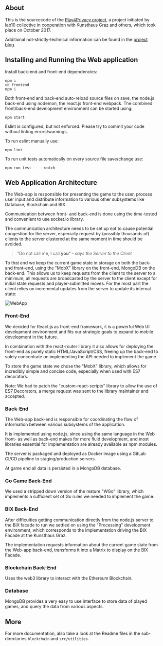 ## About

This is the sourcecode of the [Play4Privacy project](https://play.lab10.coop/), a project initiated by lab10 collective in cooperation with Kunsthaus Graz and others,  which took place on October 2017.    

Additional not-strictly-technical information can be found in the [project blog](https://medium.com/play4privacy).

## Installing and Running the Web application

Install back-end and front-end dependencies:

```
npm i
cd frontend
npm i
```

Both front-end and back-end auto-reload source files on save,
the node.js back-end using nodemon, the react.js front-end webpack.
The combined front/back-end development environment can be started using:

```
npm start
```

Eslint is configured, but not enforced. Please try to commit your code without linting errors/warnings.

To run eslint manually use:

```
npm lint
```

To run unit tests automatically on every source file save/change use:

```
npm run test -- --watch
```

## Web Application Architecture

The Web-app is responsible for presenting the game to the user, process user input and distribute information to various other subsystems like Database, Blockchain and BIX.

Communication between front- and back-end is done using the time-tested and convenient to use socket.io library.

The communication architecture needs to be set up not to cause potential congestion for the server, especially request by (possibly thousands of) clients to the server clustered at the same moment in time should be avoided.

> "Do not call me, I call **you**" - _says the Server to the Client_

To that end we keep the current game state in storage on both the back- and front-end, using the "MobX" library on the front-end, MongoDB on the back-end. This allows us to keep requests from the client to the server to a minimum, all requests are broadcasted by the server to the client except for initial state requests and player-submitted moves. For the most part the client relies on incremental updates from the server to update its internal state:

![WebApp](images/WebApp.jpg?raw=true)

### Front-End

We decided for React.js as front-end framework, it is a powerful Web UI development environment and fits our strategic goals to expand to mobile development in the future.

In combination with the react-router library it also allows for deploying the front-end as purely static HTML/JavaScript/CSS, freeing up the back-end to solely concentrate on implementing the API needed to implement the game.

To store the game state we chose the "MobX" library, which allows for incredibly simple and concise code, especially when used with ES7 decorators.

Note: We had to patch the "custom-react-scripts" library to allow the use of ES7 Decorators, a merge request was sent to the library maintainer and accepted.

### Back-End

The Web-app back-end is responsible for coordinating the flow of information between various subsystems of the application.

It is implemented using node.js, since using the same language in the Web front- as well as back-end makes for more fluid development, and most libraries essential for implementation are already available as npm modules.

The server is packaged and deployed as Docker image using a GitLab CI/CD pipeline to staging/production servers.

At game end all data is persisted in a MongoDB database.

### Go Game Back-End

We used a stripped down version of the mature "WGo" library, which implements a sufficient set of Go rules we needed to implement the game.

### BIX Back-End

After difficulties getting communication directly from the node.js server to the BIX facade to run we settled on using the "Processing" development environment, which corresponds to the implementation driving the BIX Facade at the Kunsthaus Graz.

The implementation requests information about the current game state from the Web-app back-end, transforms it into a Matrix to display on the BIX Facade.

### Blockchain Back-End

Uses the web3 library to interact with the Ethereum Blockchain.

### Database

MongoDB provides a very easy to use interface to store data of played games, and query the data from various aspects.

## More

For more documentation, also take a look at the Readme files in the sub-directories `blockchain` and `src/utilities`.
